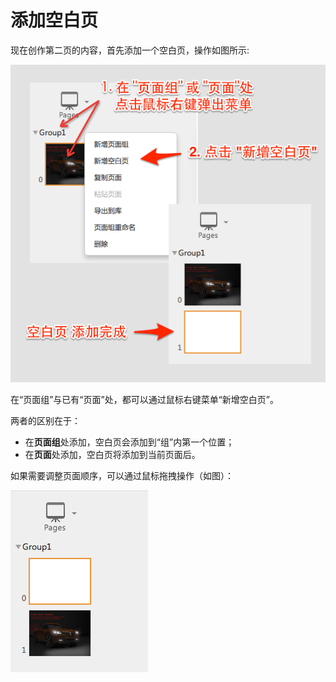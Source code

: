 # 添加空白页

现在创作第二页的内容，首先添加一个空白页，操作如图所示:

![](../images/lesson-1/add-page/work.png)

在“页面组”与已有“页面”处，都可以通过鼠标右键菜单“新增空白页”。

两者的区别在于：

- 在**页面组**处添加，空白页会添加到“组”内第一个位置；
- 在**页面**处添加，空白页将添加到当前页面后。

如果需要调整页面顺序，可以通过鼠标拖拽操作（如图）：

![](../images/lesson-1/order-page.gif)
